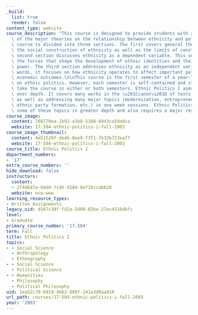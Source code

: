 ```yaml
---
_build:
  list: true
  render: false
content_type: website
course_description: "This course is designed to provide students with a broad overview\
  \ of the major theories on the relationship between ethnicity and politics. The\
  \ course is divided into three sections. The first covers general theory and discusses\
  \ the social construction of ethnicity as well as the limits of construction. The\
  \ second section discusses ethnicity as a dependent variable. This section studies\
  \ the forces that shape the development of ethnic identities and their motivating\
  \ power. The third section addresses ethnicity as an independent variable. In other\
  \ words, it focuses on how ethnicity operates to affect important political and\
  \ economic outcomes.\n\nThis course is the first semester of a year-long sequence\
  \ on ethnic politics. However, each semester is self-contained and students may\
  \ take the course in either or both semesters. Ethnic Politics I aims for breadth\
  \ over depth. It covers many works in the \u201Ccanon\u201D of texts on ethnic politics\
  \ as well as addressing many major topics (modernization, entrepreneurship, prejudice,\
  \ ethnic party formation, etc.) in one week sessions. Ethnic Politics II covers\
  \ some of these topics in greater depth and also requires a major research paper.\n"
course_image:
  content: 768770ea-1b92-a1b8-5180-8943ca5de0ca
  website: 17-504-ethnic-politics-i-fall-2003
course_image_thumbnail:
  content: 4e51529f-de4b-8ee9-f3f1-7b32b723eaf7
  website: 17-504-ethnic-politics-i-fall-2003
course_title: Ethnic Politics I
department_numbers:
- '17'
extra_course_numbers: ''
hide_download: false
instructors:
  content:
  - 2f4d647a-04d4-7c45-5584-0ef1bccabb28
  website: ocw-www
learning_resource_types:
- Written Assignments
legacy_uid: d167c38f-fd2a-5d80-02be-27ec4516dbfc
level:
- Graduate
primary_course_number: '17.504'
term: Fall
title: Ethnic Politics I
topics:
- - Social Science
  - Anthropology
  - Ethnography
- - Social Science
  - Political Science
- - Humanities
  - Philosophy
  - Political Philosophy
uid: 1ea52c70-6919-4662-808f-241a3d8aad10
url_path: courses/17-504-ethnic-politics-i-fall-2003
year: '2003'
---
```

